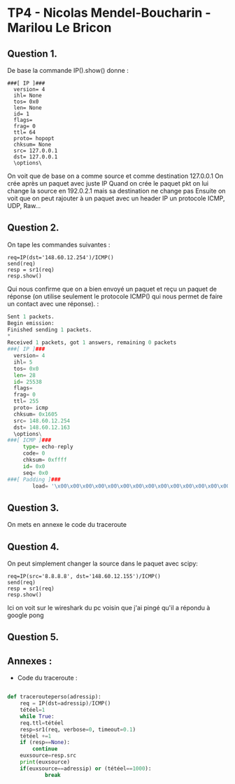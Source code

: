 # TP4 - Nicolas Mendel-Boucharin - Marilou Le Bricon

## Question 1.

De base la commande IP().show() donne :

```
###[ IP ]### 
  version= 4
  ihl= None
  tos= 0x0
  len= None
  id= 1
  flags= 
  frag= 0
  ttl= 64
  proto= hopopt
  chksum= None
  src= 127.0.0.1
  dst= 127.0.0.1
  \options\

```

On voit que de base on a comme source et comme destination 127.0.0.1
On crée après un paquet avec juste IP
Quand on crée le paquet pkt on lui change la source en 192.0.2.1 mais sa destination ne change pas 
Ensuite on voit que on peut rajouter à un paquet avec un header IP un protocole ICMP, UDP, Raw...


## Question 2.

On tape les commandes suivantes :

```{python}
req=IP(dst='148.60.12.254')/ICMP()
send(req)
resp = sr1(req)
resp.show()
```

Qui nous confirme que on a bien envoyé un paquet et reçu un paquet de réponse (on utilise seulement le protocole ICMP() qui nous permet de faire un contact avec une réponse). :

```python
Sent 1 packets.
Begin emission:
Finished sending 1 packets.
*
Received 1 packets, got 1 answers, remaining 0 packets
###[ IP ]### 
  version= 4
  ihl= 5
  tos= 0x0
  len= 28
  id= 25538
  flags= 
  frag= 0
  ttl= 255
  proto= icmp
  chksum= 0x1605
  src= 148.60.12.254
  dst= 148.60.12.163
  \options\
###[ ICMP ]### 
     type= echo-reply
     code= 0
     chksum= 0xffff
     id= 0x0
     seq= 0x0
###[ Padding ]### 
        load= '\x00\x00\x00\x00\x00\x00\x00\x00\x00\x00\x00\x00\x00\x00\x00\x00\x00\x00'

```

## Question 3.

On mets en annexe le code du traceroute

## Question 4.

On peut simplement changer la source dans le paquet avec scipy:

```{python}
req=IP(src='8.8.8.8', dst='148.60.12.155')/ICMP()
send(req)
resp = sr1(req)
resp.show()
```

Ici on voit sur le wireshark du pc voisin que j'ai pingé qu'il a répondu à google pong 

## Question 5.



## Annexes : 


- Code du traceroute : 

```python

def tracerouteperso(adressip):
    req = IP(dst=adressip)/ICMP()
    tétéel=1
    while True:
	req.ttl=tétéel
	resp=sr1(req, verbose=0, timeout=0.1)
	tétéel +=1	
	if (resp==None):
	    continue
	euxsource=resp.src
	print(euxsource)
	if(euxsource==adressip) or (tétéel==1000):
            break
        
```
